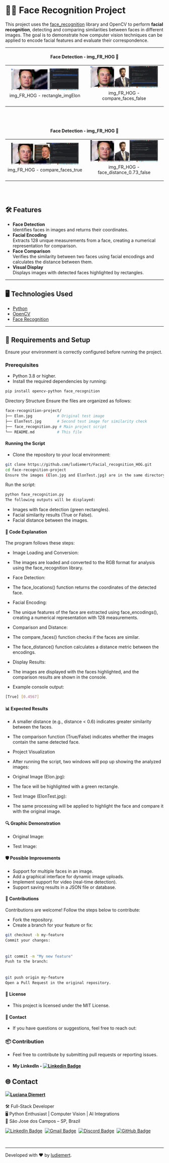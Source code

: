 # 🧑‍💻 Face Recognition Project

This project uses the [face_recognition](https://github.com/ageitgey/face_recognition) library and OpenCV to perform **facial recognition**, detecting and comparing similarities between faces in different images. The goal is to demonstrate how computer vision techniques can be applied to encode facial features and evaluate their correspondence.  

---


<h4 align="center">Face Detection - img_FR_HOG 🚀</h4>

<div align="center">
    <table>
        <tr>
            <td style="width: 50%; text-align: center;">
                <img src="2_rectangle_imgElon.png" style="width: 90%;" alt="2_rectangle_imgElon">
                <p style="margin-top: 5px;">img_FR_HOG - rectangle_imgElon </p>
            </td>
            <td style="width: 50%; text-align: center;">
                <img src="5_compare_faces_false.png" style="width: 90%;" alt="5_compare_faces_false">
                <p style="margin-top: 5px;">img_FR_HOG - compare_faces_false </p>
            </td>
        </tr>
    </table>
</div>

  <br/>
  <br/>


<h4 align="center">Face Detection - img_FR_HOG 🚀</h4>

<div align="center">
    <table>
        <tr>
            <td style="width: 50%; text-align: center;">
                <img src="5_compare_faces_true.png" style="width: 90%;" alt="01 - schema.prisma - and-conection_Progress">
                <p style="margin-top: 5px;">img_FR_HOG - compare_faces_true </p>
            </td>
            <td style="width: 50%; text-align: center;">
                <img src="6_face_distance_0.73_false.png" style="width: 90%;" alt="6_face_distance_0.73_false">
                <p style="margin-top: 5px;">img_FR_HOG - face_distance_0.73_false</p>
            </td>
        </tr>
    </table>
</div>

  <br/>
  <br/>


## 🛠️ Features

- **Face Detection**  
  Identifies faces in images and returns their coordinates.  
- **Facial Encoding**  
  Extracts 128 unique measurements from a face, creating a numerical representation for comparison.  
- **Face Comparison**  
  Verifies the similarity between two faces using facial encodings and calculates the distance between them.  
- **Visual Display**  
  Displays images with detected faces highlighted by rectangles.  

---

## 🖥️ Technologies Used

- [Python](https://www.python.org/)  
- [OpenCV](https://opencv.org/)  
- [Face Recognition](https://github.com/ageitgey/face_recognition)  

---

## 🚀 Requirements and Setup

Ensure your environment is correctly configured before running the project.

### **Prerequisites**

- Python 3.8 or higher.  
- Install the required dependencies by running:  

```bash
pip install opencv-python face_recognition
```

Directory Structure
Ensure the files are organized as follows:

```bash
face-recognition-project/
├── Elon.jpg           # Original test image
├── ElonTest.jpg       # Second test image for similarity check
├── face_recognition.py # Main project script
└── README.md          # This file
```

#### Running the Script
 - Clone the repository to your local environment:

```bash
git clone https://github.com/ludiemert/Facial_recognition_HOG.git
cd face-recognition-project
Ensure the images (Elon.jpg and ElonTest.jpg) are in the same directory as the script.
```

Run the script:

```bash
python face_recognition.py
The following outputs will be displayed:
```

 - Images with face detection (green rectangles).
 - Facial similarity results (True or False).
 - Facial distance between the images.


#### 🧪 Code Explanation
The program follows these steps:

 - Image Loading and Conversion:

 - The images are loaded and converted to the RGB format for analysis using the face_recognition library.
 - Face Detection:

 - The face_locations() function returns the coordinates of the detected face.
 - Facial Encoding:

 - The unique features of the face are extracted using face_encodings(), creating a numerical representation with 128 measurements.
 - Comparison and Distance:

 - The compare_faces() function checks if the faces are similar.
 - The face_distance() function calculates a distance metric between the encodings.
 - Display Results:

 - The images are displayed with the faces highlighted, and the comparison results are shown in the console.
 - Example console output:

```bash
[True] [0.4567]
```

#### 📊 Expected Results
 - A smaller distance (e.g., distance < 0.6) indicates greater similarity between the faces.
 - The comparison function (True/False) indicates whether the images contain the same detected face.
 - Project Visualization
 - After running the script, two windows will pop up showing the analyzed images:

 - Original Image (Elon.jpg):
 - The face will be highlighted with a green rectangle.

 - Test Image (ElonTest.jpg):
 - The same processing will be applied to highlight the face and compare it with the original image.

#### 🔍 Graphic Demonstration

 - Original Image:

 - Test Image:

#### 🛡️ Possible Improvements
 - Support for multiple faces in an image.
 - Add a graphical interface for dynamic image uploads.
 - Implement support for video (real-time detection).
 - Support saving results in a JSON file or database.


#### 🤝 Contributions
Contributions are welcome! Follow the steps below to contribute:

 - Fork the repository.
 - Create a branch for your feature or fix:

```bash
git checkout -b my-feature
Commit your changes:


git commit -m "My new feature"
Push to the branch:


git push origin my-feature
Open a Pull Request in the original repository.
```

#### 📄 License
 - This project is licensed under the MIT License.

#### 📧 Contact
 - If you have questions or suggestions, feel free to reach out:



### 📦 Contribution

 - Feel free to contribute by submitting pull requests or reporting issues.

- #### My LinkedIn - [![Linkedin Badge](https://img.shields.io/badge/-LucianaDiemert-blue?style=flat-square&logo=Linkedin&logoColor=white&link=https://www.linkedin.com/in/lucianadiemert/)](https://www.linkedin.com/in/lucianadiemert/)

## 🌐 **Contact**
<img align="left" src="https://www.github.com/ludiemert.png?size=150">

#### [**Luciana Diemert**](https://github.com/ludiemert)

🛠 Full-Stack Developer <br>
🖥️ Python Enthusiast | Computer Vision | AI Integrations <br>
📍 São Jose dos Campos – SP, Brazil

<a href="https://www.linkedin.com/in/lucianadiemert" target="_blank"><img src="https://img.shields.io/badge/LinkedIn-0077B5?style=flat&logo=linkedin&logoColor=white" alt="LinkedIn Badge" height="25"></a>&nbsp;
<a href="mailto:lucianadiemert@gmail.com" target="_blank"><img src="https://img.shields.io/badge/Gmail-D14836?style=flat&logo=gmail&logoColor=white" alt="Gmail Badge" height="25"></a>&nbsp;
<a href="#"><img src="https://img.shields.io/badge/Discord-%237289DA.svg?logo=discord&logoColor=white" title="LuDiem#0654" alt="Discord Badge" height="25"></a>&nbsp;
<a href="https://www.github.com/ludiemert" target="_blank"><img src="https://img.shields.io/badge/GitHub-100000?style=flat&logo=github&logoColor=white" alt="GitHub Badge" height="25"></a>&nbsp;

<br clear="left"/>

---
Developed with ❤ by [ludiemert](https://github.com/ludiemert).
